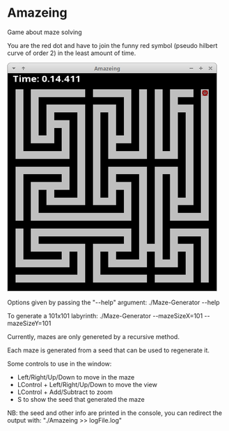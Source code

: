 # Amazeing
Game about maze solving

You are the red dot and have to join the funny red symbol (pseudo hilbert curve of order 2) in the least amount of time. 

![alt text](Screenshot.png?raw=true "Screenshot")

Options given by passing the "--help" argument:		./Maze-Generator --help

To generate a 101x101 labyrinth: ./Maze-Generator --mazeSizeX=101 --mazeSizeY=101

Currently, mazes are only genereted by a recursive method.

Each maze is generated from a seed that can be used to regenerate it.

Some controls to use in the window:
- Left/Right/Up/Down				to move in the maze
- LControl + Left/Right/Up/Down		to move the view
- LControl + Add/Subtract			to zoom
- S									to show the seed that generated the maze

NB:	the seed and other info are printed in the console, you can redirect the output with: "./Amazeing >> logFile.log"
